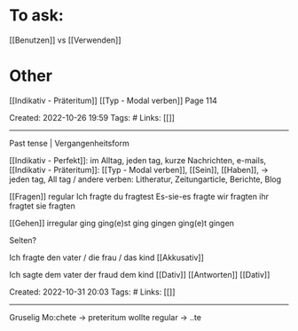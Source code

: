 # To ask:
[[Benutzen]] vs  [[Verwenden]]

# Other
[[Indikativ - Präteritum]] [[Typ - Modal verben]] Page 114

Created: 2022-10-26 19:59
Tags: #
Links: [[]]
___

Past tense | Vergangenheitsform

[[Indikativ - Perfekt]]: im Alltag, jeden tag, kurze Nachrichten, e-mails, 
[[Indikativ - Präteritum]]: [[Typ - Modal verben]], [[Sein]], [[Haben]], -> jeden tag, All tag / andere verben: Litheratur, Zeitungarticle, Berichte, Blog

[[Fragen]] regular
Ich fragte
du fragtest
Es-sie-es fragte
wir fragten
ihr fragtet
sie fragten

[[Gehen]] irregular
ging
ging(e)st
ging
gingen
ging(e)t
gingen

Selten?

Ich fragte den vater / die frau / das kind [[Akkusativ]]

Ich sagte dem vater der fraud dem kind [[Dativ]]
[[Antworten]] [[Dativ]]

Created: 2022-10-31 20:03
Tags: #
Links: [[]]
___

Gruselig
Mo:chete -> preteritum wollte 
regular -> ..te
